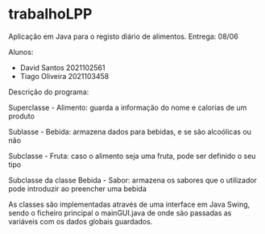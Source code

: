 # trabalhoLPP

Aplicação em Java para o registo diário de alimentos.
Entrega: 08/06

Alunos:

- David Santos 2021102561
- Tiago Oliveira 2021103458

Descrição do programa:

Superclasse - Alimento: guarda a informação do nome e calorias de um produto

Sublasse - Bebida: armazena dados para bebidas, e se são alcoólicas ou não

Subclasse - Fruta: caso o alimento seja uma fruta, pode ser definido o seu tipo

Subclasse da classe Bebida - Sabor: armazena os sabores que o utilizador pode introduzir ao preencher uma bebida

As classes são implementadas através de uma interface em Java Swing, sendo o ficheiro principal o mainGUI.java de onde são passadas as variáveis com os dados globais guardados.
